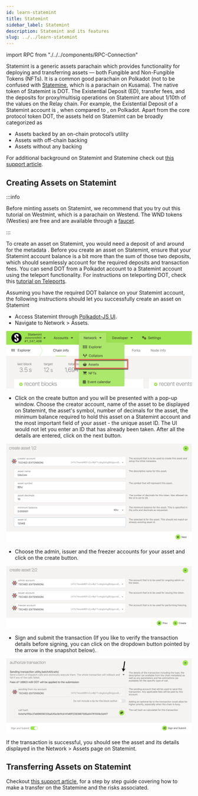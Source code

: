 ```yaml
---
id: learn-statemint
title: Statemint
sidebar_label: Statemint
description: Statemint and its features
slug: ../../learn-statemint
---
```

import RPC from "./../../components/RPC-Connection"

Statemint is a generic assets parachain which provides functionality for deploying and transferring
assets — both Fungible and Non-Fungible Tokens (NFTs). It is a common good parachain on Polkadot
(not to be confused with [Statemine](https://guide.kusama.network/docs/kusama-statemine/), which is
a parachain on Kusama). The native token of Statemint is DOT. The Existential Deposit (ED), transfer fees,
and the deposits for proxy/multisig operations on Statemint are about 1/10th of the values on the Relay chain.
For example, the Existential Deposit of a Statemint account is <RPC network="statemint" path="consts.balances.existentialDeposit" defaultValue={1000000000} filter="humanReadable"/>, 
when compared to <RPC network="polkadot" path="consts.balances.existentialDeposit" defaultValue={10000000000} filter="humanReadable"/>, on Polkadot.
Apart from the core protocol token DOT, the assets held on Statemint can be broadly categorized as

- Assets backed by an on-chain protocol’s utility
- Assets with off-chain backing
- Assets without any backing

For additional background on Statemint and Statemine check out [this support article](https://support.polkadot.network/support/solutions/articles/65000181800-what-is-statemint-and-statemine-and-how-do-i-use-them-).

## Creating Assets on Statemint

:::info

Before minting assets on Statemint, we recommend that you try out this tutorial on Westmint, which
is a parachain on Westend. The WND tokens (Westies) are free and are available through a
[faucet](https://wiki.polkadot.network/docs/learn-DOT#getting-westies).

:::

To create an asset on Statemint, you would need a deposit of <RPC network="statemint" path="consts.assets.assetDeposit" defaultValue={100000000000} filter="humanReadable"/>
and around <RPC network="statemint" path="consts.assets.metadataDepositBase" defaultValue={2006800000} filter="humanReadable"/> for the metadata
. Before you create an asset on Statemint, ensure that your Statemint account balance is a bit more 
than the sum of those two deposits, which should seamlessly account for the required deposits and transaction fees. You can
send DOT from a Polkadot account to a Statemint account using the teleport functionality. For
instructions on teleporting DOT, check this [tutorial on Teleports](../learn/learn-teleport.md).

Assuming you have the required DOT balance on your Statemint account, the following instructions
should let you successfully create an asset on Statemint

- Access Statemint through [Polkadot-JS UI][].
- Navigate to Network > Assets.

![Navigate to Assets page](../assets/statemint/Statemint-asset-0.png)

- Click on the create button and you will be presented with a pop-up window. Choose the creator
  account, name of the asset to be displayed on Statemint, the asset's symbol, number of decimals
  for the asset, the minimum balance required to hold this asset on a Statemint account and the most
  important field of your asset - the unique asset ID. The UI would not let you enter an ID that has
  already been taken. After all the details are entered, click on the next button.

![Add Asset Metadata](../assets/statemint/Statemint-asset-1.png)

- Choose the admin, issuer and the freezer accounts for your asset and click on the create button.

![Asset managing accounts](../assets/statemint/Statemint-asset-2.png)

- Sign and submit the transaction (If you like to verify the transaction details before signing,
  you can click on the dropdown button pointed by the arrow in the snapshot below).

![Sign asset creating transaction](../assets/statemint/Statemint-asset-3.png)

If the transaction is successful, you should see the asset and its details displayed in the
Network > Assets page on Statemint.

## Transferring Assets on Statemint

Checkout [this support article](https://support.polkadot.network/support/solutions/articles/65000181118-how-to-transfer-tether-usdt-on-statemine), for a step by step guide covering how to make a transfer on the Statemine and the risks associated.

[polkadot-js ui]: https://polkadot.js.org/apps/#/explorer